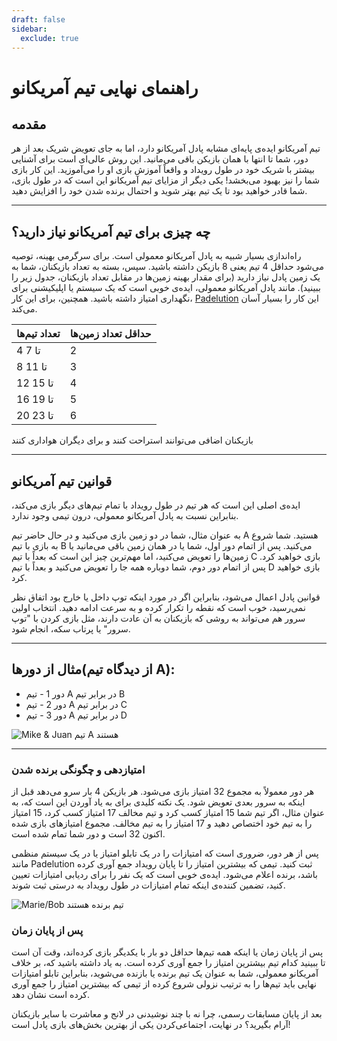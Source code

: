 ```yaml
---
draft: false
sidebar:
  exclude: true
---
```


# راهنمای نهایی تیم آمریکانو

## مقدمه
تیم آمریکانو ایده‌ی پایه‌ای مشابه پادل آمریکانو دارد، اما به جای تعویض شریک بعد از هر دور، شما تا انتها با همان بازیکن باقی می‌مانید. این روش عالی‌ای است برای آشنایی بیشتر با شریک خود در طول رویداد و واقعاً آموزش بازی او را می‌آموزید. این کار بازی شما را نیز بهبود می‌بخشد! یکی دیگر از مزایای تیم آمریکانو این است که در طول بازی، شما قادر خواهید بود تا یک تیم بهتر شوید و احتمال برنده شدن خود را افزایش دهید.

---

## چه چیزی برای تیم آمریکانو نیاز دارید؟
راه‌اندازی بسیار شبیه به پادل آمریکانو معمولی است. برای سرگرمی بهینه، توصیه می‌شود حداقل 4 تیم یعنی 8 بازیکن داشته باشید. سپس، بسته به تعداد بازیکنان، شما به یک زمین پادل نیاز دارید (برای مقدار بهینه زمین‌ها در مقابل تعداد بازیکنان، جدول زیر را ببینید). مانند پادل آمریکانو معمولی، ایده‌ی خوبی است که یک سیستم یا اپلیکیشنی برای نگهداری امتیاز داشته باشید. همچنین، برای این کار، [Padelution](https://www.padelution.com/americano) این کار را بسیار آسان می‌کند.

| تعداد تیم‌ها | حداقل تعداد زمین‌ها |
|-----------------|--------------------------|
|      4 تا 7     |             2            |
|     8 تا 11     |             3            |
|     12 تا 15    |             4            |
|     16 تا 19    |             5            |
|     20 تا 23    |             6            |

بازیکنان اضافی می‌توانند استراحت کنند و برای دیگران هواداری کنند

---

## قوانین تیم آمریکانو
ایده‌ی اصلی این است که هر تیم در طول رویداد با تمام تیم‌های دیگر بازی می‌کند، بنابراین نسبت به پادل آمریکانو معمولی، درون تیمی وجود ندارد.

به عنوان مثال، شما در دو زمین بازی می‌کنید و در حال حاضر تیم A هستید. شما شروع به بازی با تیم B می‌کنید. پس از اتمام دور اول، شما یا در همان زمین باقی می‌مانید یا زمین‌ها را تعویض می‌کنید، اما مهم‌ترین چیز این است که بعداً با تیم C بازی خواهید کرد. پس از اتمام دور دوم، شما دوباره همه جا را تعویض می‌کنید و بعداً با تیم D بازی خواهید کرد.

قوانین پادل اعمال می‌شود، بنابراین اگر در مورد اینکه توپ داخل یا خارج بود اتفاق نظر نمی‌رسید، خوب است که نقطه را تکرار کرده و به سرعت ادامه دهید. انتخاب اولین سرور هم می‌تواند به روشی که بازیکنان به آن عادت دارند، مثل بازی کردن با "توپ سرور" یا پرتاب سکه، انجام شود.

---

## مثال از دورها(از دیدگاه تیم A):
- دور 1 - تیم A در برابر تیم B
- دور 2 - تیم A در برابر تیم C
- دور 3 - تیم A در برابر تیم D

![Mike & Juan تیم A هستند](/fa/images/team-americano.png "Mike & Juan تیم A هستند")

---

### امتیازدهی و چگونگی برنده شدن
هر دور معمولاً به مجموع 32 امتیاز بازی می‌شود. هر بازیکن 4 بار سرو می‌دهد قبل از اینکه به سرور بعدی تعویض شود. یک نکته کلیدی برای به یاد آوردن این است که، به عنوان مثال، اگر تیم شما 15 امتیاز کسب کرد و تیم مخالف 17 امتیاز کسب کرد، 15 امتیاز را به تیم خود اختصاص دهید و 17 امتیاز را به تیم مخالف. مجموع امتیازهای بازی شده اکنون 32 است و دور شما تمام شده است.

پس از هر دور، ضروری است که امتیازات را در یک تابلو امتیاز یا در یک سیستم منظمی مانند Padelution ثبت کنید. تیمی که بیشترین امتیاز را تا پایان رویداد جمع آوری کرده باشد، برنده اعلام می‌شود. ایده‌ی خوبی است که یک نفر را برای ردیابی امتیازات تعیین کنید، تضمین کننده‌ی اینکه تمام امتیازات در طول رویداد به درستی ثبت شوند.

![Marie/Bob تیم برنده هستند](/fa/images/team-americano-scores.png "Marie/Bob تیم برنده هستند")

### پس از پایان زمان
پس از پایان زمان یا اینکه همه تیم‌ها حداقل دو بار با یکدیگر بازی کرده‌اند، وقت آن است تا ببینید کدام تیم بیشترین امتیاز را جمع آوری کرده است. به یاد داشته باشید که، بر خلاف آمریکانو معمولی، شما به عنوان یک تیم برنده یا بازنده می‌شوید، بنابراین تابلو امتیازات نهایی باید تیم‌ها را به ترتیب نزولی شروع کرده از تیمی که بیشترین امتیاز را جمع آوری کرده است نشان دهد.

بعد از پایان مسابقات رسمی، چرا نه با چند نوشیدنی در لانج و معاشرت با سایر بازیکنان آرام بگیرید؟ در نهایت، اجتماعی‌کردن یکی از بهترین بخش‌های بازی پادل است!